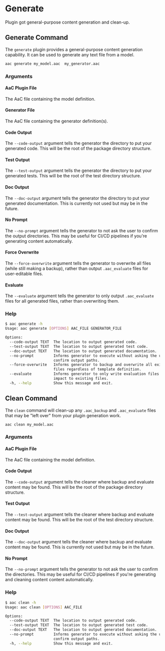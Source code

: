 # Generate

Plugin got general-purpose content generation and clean-up.

## Generate Command

The `generate` plugin provides a general-purpose content generation capability.  It can be used to generate any text file from a model.

```bash
aac generate my_model.aac  my_generator.aac
```

### Arguments

#### AaC Plugin File

The AaC file containing the model definition.

#### Generator File

The AaC file containing the generator definition(s).

#### Code Output

The `--code-output` argument tells the generator the directory to put your generated code.  This will be the root of the package directory structure.

#### Test Output

The `--test-output` argument tells the generator the directory to put your generated tests.  This will be the root of the test directory structure.

#### Doc Output

The `--doc-output` argument tells the generator the directory to put your generated documentation.  This is currently not used but may be in the future.

#### No Prompt

The `--no-prompt` argument tells the generator to not ask the user to confirm the output directories.  This may be useful for CI/CD pipelines if you're generating content automatically.

#### Force Overwrite

The `--force-overwrite` argument tells the generator to overwrite all files (while still making a backup), rather than output `.aac_evaluate` files for user-editable files.

#### Evaluate

The `--evaluate` argument tells the generator to only output `.aac_evaluate` files for all generated files, rather than overwriting them.

### Help

```bash
$ aac generate -h
Usage: aac generate [OPTIONS] AAC_FILE GENERATOR_FILE

Options:
  --code-output TEXT  The location to output generated code.
  --test-output TEXT  The location to output generated test code.
  --doc-output TEXT   The location to output generated documentation.
  --no-prompt         Informs generator to execute without asking the user to
                      confirm output paths.
  --force-overwrite   Informs generator to backup and overwrite all existing
                      files regardless of template definition.
  --evaluate          Informs generator to only write evaluation files with no
                      impact to existing files.
  -h, --help          Show this message and exit.
```

## Clean Command

The `clean` command will clean-up any `.aac_backup` and `.aac_evaluate` files that may be "left over" from your plugin generation work.

```bash
aac clean my_model.aac
```

### Arguments

#### AaC Plugin File

The AaC file containing the model definition.

#### Code Output

The `--code-output` argument tells the cleaner where backup and evaluate content may be found.  This will be the root of the package directory structure.

#### Test Output

The `--test-output` argument tells the cleaner where backup and evaluate content may be found.  This will be the root of the test directory structure.

#### Doc Output

The `--doc-output` argument tells the cleaner where backup and evaluate content may be found.  This is currently not used but may be in the future.

#### No Prompt

The `--no-prompt` argument tells the generator to not ask the user to confirm the directories.  This may be useful for CI/CD pipelines if you're generating and cleaning content content automatically.

### Help

```bash
$ aac clean -h
Usage: aac clean [OPTIONS] AAC_FILE

Options:
  --code-output TEXT  The location to output generated code.
  --test-output TEXT  The location to output generated test code.
  --doc-output TEXT   The location to output generated documentation.
  --no-prompt         Informs generator to execute without asking the user to
                      confirm output paths.
  -h, --help          Show this message and exit.
```